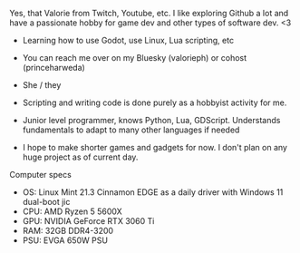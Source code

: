 Yes, that Valorie from Twitch, Youtube, etc. 
I like exploring Github a lot and have a passionate hobby for game dev and other types of software dev.
<3
  
- Learning how to use Godot, use Linux, Lua scripting, etc
- You can reach me over on my Bluesky (valorieph) or cohost (princeharweda)
- She / they

- Scripting and writing code is done purely as a hobbyist activity for me.
- Junior level programmer, knows Python, Lua, GDScript. Understands fundamentals to adapt to many other languages if needed
- I hope to make shorter games and gadgets for now. I don't plan on any huge project as of current day.

Computer specs
- OS: Linux Mint 21.3 Cinnamon EDGE as a daily driver with Windows 11 dual-boot jic
- CPU: AMD Ryzen 5 5600X
- GPU: NVIDIA GeForce RTX 3060 Ti
- RAM: 32GB DDR4-3200
- PSU: EVGA 650W PSU

